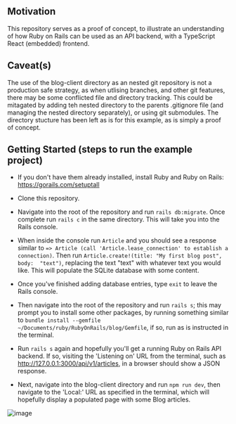 ## Motivation

This repository serves as a proof of concept, to illustrate an understanding of how Ruby on Rails can be used as an API backend, with a TypeScript React (embedded) frontend.

## Caveat(s)

The use of the blog-client directory as an nested git repository is not a production safe strategy, as when utlising branches, and other git features, there may be some conflicted file and directory tracking. This could be mitagated by adding teh nested directory to the parents .gitignore file (and managing the nested directory separately), or using git submodules. The directory stucture has been left as is for this example, as is simply a proof of concept.

## Getting Started (steps to run the example project) 

- If you don't have them already installed, install Ruby and Ruby on Rails: https://gorails.com/setuptall

- Clone this repository.

- Navigate into the root of the repository and run `rails db:migrate`. Once complete run `rails c` in the same directory. This will take you into the Rails console.

- When inside the console run `Article` and you should see a response similar to `=> Article (call 'Article.lease_connection' to establish a connection)`. Then run `Article.create!(title: "My first blog post", body:  "text")`, replacing the text "text" with whatever text you would like. This will populate the SQLite database with some content. 

- Once you've finished adding database entries, type `exit` to leave the Rails console.

- Then navigate into the root of the repository and run `rails s`; this may prompt you to install some other packages, by running something similar to `bundle install --gemfile ~/Documents/ruby/RubyOnRails/blog/Gemfile`, if so, run as is instructed in the terminal.

- Run `rails s` again and hopefully you'll get a running Ruby on Rails API backend. If so, visiting the 'Listening on' URL from the terminal, such as http://127.0.0.1:3000/api/v1/articles, in a browser should show a JSON response.

- Next, navigate into the blog-client directory and run `npm run dev`, then navigate to the 'Local:' URL as specified in the terminal, which will hopefully display a populated page with some  Blog articles.

![image](https://github.com/semsion/ruby-api-ts-react-client/assets/15907315/71918327-5a38-4102-9ddf-f429bdaa3a7d)
